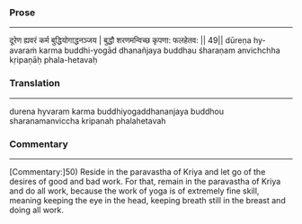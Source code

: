 ### Prose 
 --- 
दूरेण ह्यवरं कर्म बुद्धियोगाद्धनञ्जय |
बुद्धौ शरणमन्विच्छ कृपणा: फलहेतव: || 49||
dūreṇa hy-avaraṁ karma buddhi-yogād dhanañjaya
buddhau śharaṇam anvichchha kṛipaṇāḥ phala-hetavaḥ

### Translation 
 --- 
durena hyvaram karma buddhiyogaddhananjaya buddhou sharanamanviccha kripanah phalahetavah

### Commentary 
 --- 
[Commentary:]50) Reside in the paravastha of Kriya and let go of the desires of good and bad work. For that, remain in the paravastha of Kriya and do all work, because the work of yoga is of extremely fine skill, meaning keeping the eye in the head, keeping breath still in the breast and doing all work.